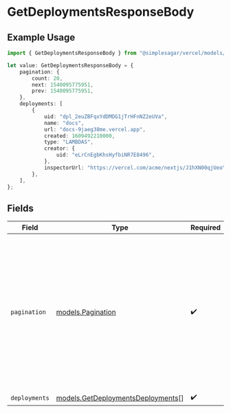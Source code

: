 # GetDeploymentsResponseBody

## Example Usage

```typescript
import { GetDeploymentsResponseBody } from "@simplesagar/vercel/models/getdeploymentsop.js";

let value: GetDeploymentsResponseBody = {
    pagination: {
        count: 20,
        next: 1540095775951,
        prev: 1540095775951,
    },
    deployments: [
        {
            uid: "dpl_2euZBFqxYdDMDG1jTrHFnNZ2eUVa",
            name: "docs",
            url: "docs-9jaeg38me.vercel.app",
            created: 1609492210000,
            type: "LAMBDAS",
            creator: {
                uid: "eLrCnEgbKhsHyfbiNR7E8496",
            },
            inspectorUrl: "https://vercel.com/acme/nextjs/J1hXN00qjUeoYfpEEf7dnDtpSiVq",
        },
    ],
};
```

## Fields

| Field                                                                                                                                                           | Type                                                                                                                                                            | Required                                                                                                                                                        | Description                                                                                                                                                     |
| --------------------------------------------------------------------------------------------------------------------------------------------------------------- | --------------------------------------------------------------------------------------------------------------------------------------------------------------- | --------------------------------------------------------------------------------------------------------------------------------------------------------------- | --------------------------------------------------------------------------------------------------------------------------------------------------------------- |
| `pagination`                                                                                                                                                    | [models.Pagination](../models/pagination.md)                                                                                                                    | :heavy_check_mark:                                                                                                                                              | This object contains information related to the pagination of the current request, including the necessary parameters to get the next or previous page of data. |
| `deployments`                                                                                                                                                   | [models.GetDeploymentsDeployments](../models/getdeploymentsdeployments.md)[]                                                                                    | :heavy_check_mark:                                                                                                                                              | N/A                                                                                                                                                             |